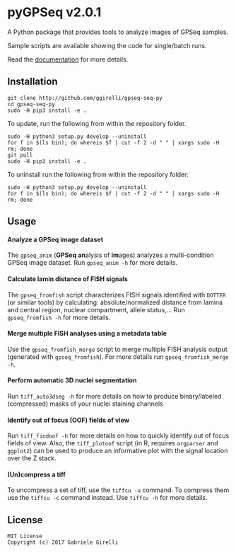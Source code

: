 pyGPSeq v2.0.1
=======================

A Python package that provides tools to analyze images of GPSeq samples.

Sample scripts are available showing the code for single/batch runs.

Read the [documentation](https://github.com/ggirelli/gpseq-img-py/wiki) for more details.

Installation
-------------

```
git clone http://github.com/ggirelli/gpseq-seq-py
cd gpseq-seq-py
sudo -H pip3 install -e .
```

To update, run the following from within the repository folder.

```
sudo -H python3 setup.py develop --uninstall
for f in $(ls bin); do whereis $f | cut -f 2 -d " " | xargs sudo -H rm; done
git pull
sudo -H pip3 install -e .
```

To uninstall run the following from within the repository folder:

```
sudo -H python3 setup.py develop --uninstall
for f in $(ls bin); do whereis $f | cut -f 2 -d " " | xargs sudo -H rm; done
```

Usage
----------

#### Analyze a GPSeq image dataset

The `gpseq_anim` (**GPSeq** **an**alysis of **im**ages) analyzes a multi-condition GPSeq image dataset. Run `gpseq_anim -h` for more details.

#### Calculate lamin distance of FISH signals

The `gpseq_fromfish` script characterizes FISH signals identified with `DOTTER` (or similar tools) by calculating: absolute/normalized distance from lamina and central region, nuclear compartment, allele status,... Run `gpseq_fromfish -h` for more details.

#### Merge multiple FISH analyses using a metadata table

Use the `gpseq_fromfish_merge` script to merge multiple FISH analysis output (generated with `gpseq_fromfish`). For more details run `gpseq_fromfish_merge -h`.

#### Perform automatic 3D nuclei segmentation

Run `tiff_auto3dseg -h` for more details on how to produce binary/labeled (compressed) masks of your nuclei staining channels

#### Identify out of focus (OOF) fields of view

Run `tiff_findoof -h` for more details on how to quickly identify out of focus fields of view. Also, the `tiff_plotoof` script (in R, requires `argparser` and `ggplot2`) can be used to produce an informative plot with the signal location over the Z stack.

#### (Un)compress a tiff

To uncompress a set of tiff, use the `tiffcu -u` command. To compress them use the `tiffcu -c` command instead. Use `tiffcu -h` for more details.

License
---

```
MIT License
Copyright (c) 2017 Gabriele Girelli
```
